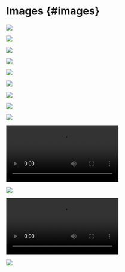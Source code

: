 # Images {#images}

![](bad.file.name.png)

![](811.strip.gif)

![](thisisagif.gif)

![](smile2.png)

![](thisisagif2.gif.gif)

![](smile.png.png)

![](absolute.jpeg)

![](absolute.jpg.jpeg)

![](symbols/video#.mp4)

![](symbols/v.ideo.mp4)

![](symbols/audio#.mp4)

![](symbols/a.udio.mp4)

![](symbols/apple..png)